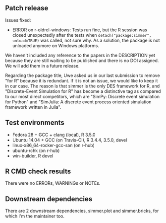 ## Patch release

Issues fixed:

- ERROR on r-oldrel-windows: Tests run fine, but the R session was closed unexpectedly after the tests when `detach("package:simmer", unload=TRUE)` was called, not sure why. As a solution, the package is not unloaded anymore on Windows platforms.

We haven't included any reference to the papers in the DESCRIPTION yet because they are still waiting to be published and there is no DOI assigned. We will add them in a future release.

Regarding the package title, Uwe asked us in our last submission to remove "for R" because it is redundant. If it is not an issue, we would like to keep it in our case. The reason is that simmer is the only DES framework for R, and "Discrete-Event Simulation for R" has become a distinctive tag as compared to our most direct competitors, which are "SimPy: Discrete event simulation for Python" and "SimJulia: A discrete event process oriented simulation framework written in Julia".

## Test environments

- Fedora 28 + GCC + clang (local), R 3.5.0
- Ubuntu 14.04 + GCC (on Travis-CI), R 3.4.4, 3.5.0, devel
- linux-x86_64-rocker-gcc-san (on r-hub)
- ubuntu-rchk (on r-hub)
- win-builder, R devel

## R CMD check results

There were no ERRORs, WARNINGs or NOTEs.

## Downstream dependencies

There are 2 downstream dependencies, simmer.plot and simmer.bricks, for which I'm the maintainer too.
